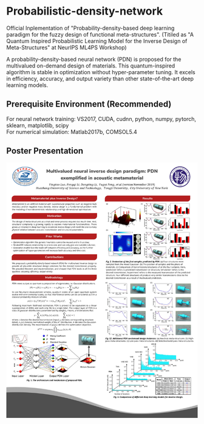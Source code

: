 # Probabilistic-density-network   
Official Inplementation of "Probability-density-based deep learning paradigm for the fuzzy design of functional meta-structures". (Titiled as "A Quantum Inspired Probabilistic Learning Model for the Inverse Design of Meta-Structures" at NeurIPS ML4PS Workshop)

A probability-density-based neural network (PDN) is proposed for the multivalued on-demand design of materials. This quantum-inspired algorithm is stable in optimization without hyper-parameter tuning. It excels in efficiency, accuracy, and output variety than other state-of-the-art deep learning models.
## Prerequisite Environment (Recommended)
For neural network training: VS2017, CUDA, cudnn, python, numpy, pytorch, sklearn, matplotlib, scipy  
For numerical simulation: Matlab2017b, COMSOL5.4
## Poster Presentation
![image](https://github.com/yingtaoluo/Probabilistic-density-network/blob/master/POSTER_PDN.jpg)
